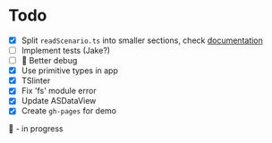# Todo

- [x] Split `readScenario.ts` into smaller sections, check [documentation](http://dderevjanik.github.io/agescx/formatscx/)
- [ ] Implement tests (Jake?)
- [ ] :runner: Better debug
- [x] Use primitive types in app
- [x] TSlinter
- [x] Fix 'fs' module error
- [x] Update ASDataView
- [x] Create `gh-pages` for demo

:runner: - in progress
